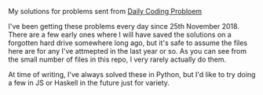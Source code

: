 My solutions for problems sent from [Daily Coding Probloem](https://www.dailycodingproblem.com/)

I've been getting these problems every day since 25th November 2018. There are a few early ones where I will have saved the solutions on a forgotten hard drive somewhere long ago, but it's safe to assume the files here are for any I've attmepted in the last year or so. As you can see from the small number of files in this repo, I very rarely actually do them.

At time of writing, I've always solved these in Python, but I'd like to try doing a few in JS or Haskell in the future just for variety.
